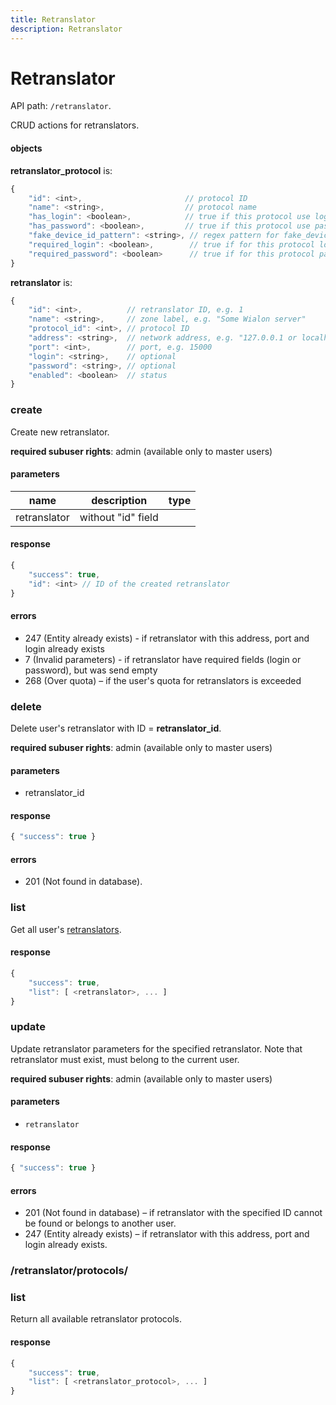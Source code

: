 ```yaml
---
title: Retranslator
description: Retranslator
---
```


# Retranslator

API path: `/retranslator`.

CRUD actions for retranslators.

#### objects
**retranslator_protocol** is: 
```js
{
    "id": <int>,                       // protocol ID
    "name": <string>,                  // protocol name
    "has_login": <boolean>,            // true if this protocol use login
    "has_password": <boolean>,         // true if this protocol use password
    "fake_device_id_pattern": <string>, // regex pattern for fake_device_id validation, optional
    "required_login": <boolean>,        // true if for this protocol login is required
    "required_password": <boolean>      // true if for this protocol password is required
}
```

**retranslator** is:
```js
{
    "id": <int>,          // retranslator ID, e.g. 1
    "name": <string>,     // zone label, e.g. "Some Wialon server"
    "protocol_id": <int>, // protocol ID
    "address": <string>,  // network address, e.g. "127.0.0.1 or localhost"
    "port": <int>,        // port, e.g. 15000
    "login": <string>,    // optional
    "password": <string>, // optional
    "enabled": <boolean>  // status
}
```


### create

Create new retranslator.

**required subuser rights**: admin (available only to master users)

#### parameters

name|description|type
---|---|---
retranslator|<retranslator> without "id" field|<retranslator>

#### response
```js
{
    "success": true,
    "id": <int> // ID of the created retranslator
}
```

#### errors

*   247 (Entity already exists) - if retranslator with this address, port and login already exists
*   7 (Invalid parameters) - if retranslator have required fields (login or password), but was send empty
*   268 (Over quota) – if the user's quota for retranslators is exceeded


### delete

Delete user's retranslator with ID = **retranslator_id**.

**required subuser rights**: admin (available only to master users)

#### parameters
*   retranslator_id

#### response
```js
{ "success": true }
```

#### errors
* 201 (Not found in database).



### list

Get all user's [retranslators](#objects).

#### response
```js
{
    "success": true,
    "list": [ <retranslator>, ... ]
}
```


### update

Update retranslator parameters for the specified retranslator. Note that retranslator must exist, must belong to the current user.

**required subuser rights**: admin (available only to master users)

#### parameters
*   `retranslator`

#### response
```js
{ "success": true }
```

#### errors

*   201 (Not found in database) – if retranslator with the specified ID cannot be found or belongs to another user.
*   247 (Entity already exists) – if retranslator with this address, port and login already exists.




### /retranslator/protocols/

### list
Return all available retranslator protocols.

#### response
```js
{
    "success": true,
    "list": [ <retranslator_protocol>, ... ]
}
```

